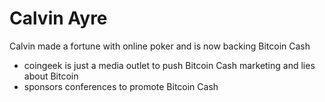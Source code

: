 <!-- TITLE: Calvin Ayre -->
<!-- SUBTITLE: A quick summary of Calvin Ayre -->

# Calvin Ayre

Calvin made a fortune with online poker and is now backing Bitcoin Cash
* coingeek is just a media outlet to push Bitcoin Cash marketing and lies about Bitcoin
* sponsors conferences to promote Bitcoin Cash